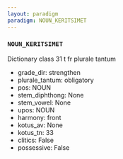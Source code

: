 ```yaml
---
layout: paradigm
paradigm: NOUN_KERITSIMET
---
```

### ` NOUN_KERITSIMET `

Dictionary class 31 t fr plurale tantum
* grade_dir: strengthen
* plurale_tantum: obligatory
* pos: NOUN
* stem_diphthong: None
* stem_vowel: None
* upos: NOUN
* harmony: front
* kotus_av: None
* kotus_tn: 33
* clitics: False
* possessive: False
